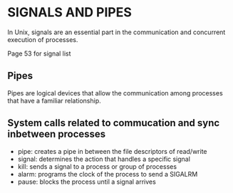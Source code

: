 # SIGNALS AND PIPES
In Unix, signals are an essential part in the communication and concurrent execution of processes.

Page 53 for signal list

## Pipes
Pipes are logical devices that allow the communication among processes that have a familiar relationship.

## System calls related to commucation and sync inbetween processes
* pipe: creates a pipe in between the file descriptors of read/write
* signal: determines the action that handles a specific signal
* kill: sends a signal to a process or group of processes
* alarm: programs the clock of the process to send a SIGALRM
* pause: blocks the process until a signal arrives